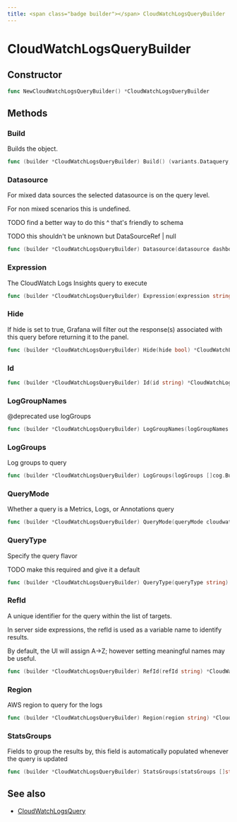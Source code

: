 ```yaml
---
title: <span class="badge builder"></span> CloudWatchLogsQueryBuilder
---
```

# <span class="badge builder"></span> CloudWatchLogsQueryBuilder

## Constructor

```go
func NewCloudWatchLogsQueryBuilder() *CloudWatchLogsQueryBuilder
```
## Methods

### <span class="badge object-method"></span> Build

Builds the object.

```go
func (builder *CloudWatchLogsQueryBuilder) Build() (variants.Dataquery, error)
```

### <span class="badge object-method"></span> Datasource

For mixed data sources the selected datasource is on the query level.

For non mixed scenarios this is undefined.

TODO find a better way to do this ^ that's friendly to schema

TODO this shouldn't be unknown but DataSourceRef | null

```go
func (builder *CloudWatchLogsQueryBuilder) Datasource(datasource dashboard.DataSourceRef) *CloudWatchLogsQueryBuilder
```

### <span class="badge object-method"></span> Expression

The CloudWatch Logs Insights query to execute

```go
func (builder *CloudWatchLogsQueryBuilder) Expression(expression string) *CloudWatchLogsQueryBuilder
```

### <span class="badge object-method"></span> Hide

If hide is set to true, Grafana will filter out the response(s) associated with this query before returning it to the panel.

```go
func (builder *CloudWatchLogsQueryBuilder) Hide(hide bool) *CloudWatchLogsQueryBuilder
```

### <span class="badge object-method"></span> Id

```go
func (builder *CloudWatchLogsQueryBuilder) Id(id string) *CloudWatchLogsQueryBuilder
```

### <span class="badge object-method"></span> LogGroupNames

@deprecated use logGroups

```go
func (builder *CloudWatchLogsQueryBuilder) LogGroupNames(logGroupNames []string) *CloudWatchLogsQueryBuilder
```

### <span class="badge object-method"></span> LogGroups

Log groups to query

```go
func (builder *CloudWatchLogsQueryBuilder) LogGroups(logGroups []cog.Builder[cloudwatch.LogGroup]) *CloudWatchLogsQueryBuilder
```

### <span class="badge object-method"></span> QueryMode

Whether a query is a Metrics, Logs, or Annotations query

```go
func (builder *CloudWatchLogsQueryBuilder) QueryMode(queryMode cloudwatch.CloudWatchQueryMode) *CloudWatchLogsQueryBuilder
```

### <span class="badge object-method"></span> QueryType

Specify the query flavor

TODO make this required and give it a default

```go
func (builder *CloudWatchLogsQueryBuilder) QueryType(queryType string) *CloudWatchLogsQueryBuilder
```

### <span class="badge object-method"></span> RefId

A unique identifier for the query within the list of targets.

In server side expressions, the refId is used as a variable name to identify results.

By default, the UI will assign A->Z; however setting meaningful names may be useful.

```go
func (builder *CloudWatchLogsQueryBuilder) RefId(refId string) *CloudWatchLogsQueryBuilder
```

### <span class="badge object-method"></span> Region

AWS region to query for the logs

```go
func (builder *CloudWatchLogsQueryBuilder) Region(region string) *CloudWatchLogsQueryBuilder
```

### <span class="badge object-method"></span> StatsGroups

Fields to group the results by, this field is automatically populated whenever the query is updated

```go
func (builder *CloudWatchLogsQueryBuilder) StatsGroups(statsGroups []string) *CloudWatchLogsQueryBuilder
```

## See also

 * <span class="badge object-type-struct"></span> [CloudWatchLogsQuery](./object-CloudWatchLogsQuery.md)
